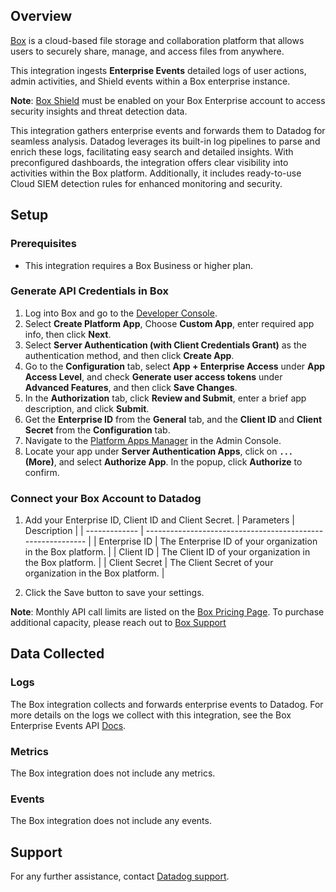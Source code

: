 ## Overview

[Box][1] is a cloud-based file storage and collaboration platform that allows users to securely share, manage, and access files from anywhere.

This integration ingests **Enterprise Events** detailed logs of user actions, admin activities, and Shield events within a Box enterprise instance.

**Note**: [Box Shield][6] must be enabled on your Box Enterprise account to access security insights and threat detection data.

This integration gathers enterprise events and forwards them to Datadog for seamless analysis. Datadog leverages its built-in log pipelines to parse and enrich these logs, facilitating easy search and detailed insights. With preconfigured dashboards, the integration offers clear visibility into activities within the Box platform. Additionally, it includes ready-to-use Cloud SIEM detection rules for enhanced monitoring and security.

## Setup

### Prerequisites

- This integration requires a Box Business or higher plan.

### Generate API Credentials in Box

1. Log into Box and go to the [Developer Console][3]. 
2. Select **Create Platform App**, Choose **Custom App**, enter required app info, then click **Next**.
3. Select **Server Authentication (with Client Credentials Grant)** as the authentication method, and then click **Create App**.
3. Go to the **Configuration** tab, select **App + Enterprise Access** under **App Access Level**, and check **Generate user access tokens** under **Advanced Features**, and then click **Save Changes**.
4. In the **Authorization** tab, click **Review and Submit**, enter a brief app description, and click **Submit**.
5. Get the **Enterprise ID** from the **General** tab, and the **Client ID** and **Client Secret** from the **Configuration** tab.
6. Navigate to the [Platform Apps Manager][4] in the Admin Console. 
7. Locate your app under **Server Authentication Apps**, click on **`...` (More)**, and select **Authorize App**. In the popup, click **Authorize** to confirm.

### Connect your Box Account to Datadog

1. Add your Enterprise ID, Client ID and Client Secret.
   | Parameters    | Description                                                 |
   | ------------- | ----------------------------------------------------------- |
   | Enterprise ID | The Enterprise ID of your organization in the Box platform. |
   | Client ID     | The Client ID of your organization in the Box platform.     |
   | Client Secret | The Client Secret of your organization in the Box platform. |

2. Click the Save button to save your settings.

**Note**: Monthly API call limits are listed on the [Box Pricing Page][7]. To purchase additional capacity, please reach out to [Box Support][8]

## Data Collected

### Logs

The Box integration collects and forwards enterprise events to Datadog. For more details on the logs we collect with this integration, see the Box Enterprise Events API [Docs][5].

### Metrics

The Box integration does not include any metrics.

### Events

The Box integration does not include any events.

## Support

For any further assistance, contact [Datadog support][2].

[1]: https://www.box.com/
[2]: https://docs.datadoghq.com/help/
[3]: https://app.box.com/developers/console
[4]: https://app.box.com/master/platform-apps
[5]: https://developer.box.com/guides/events/enterprise-events/for-enterprise/#event-types
[6]: https://www.box.com/shield
[7]: https://www.box.com/pricing#:~:text=100-,API%20calls%20per%20month,-50%2C000*
[8]: https://support.box.com/
